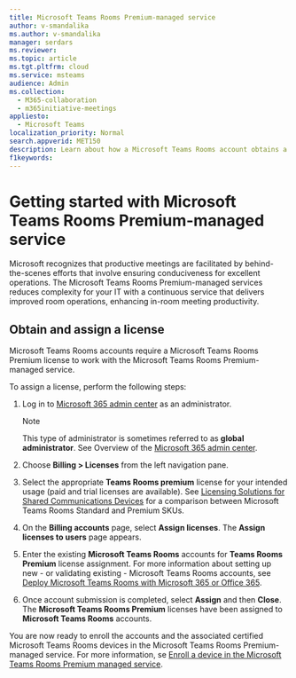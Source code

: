 ```yaml
---
title: Microsoft Teams Rooms Premium-managed service
author: v-smandalika
ms.author: v-smandalika
manager: serdars
ms.reviewer:  
ms.topic: article
ms.tgt.pltfrm: cloud
ms.service: msteams
audience: Admin
ms.collection: 
  - M365-collaboration
  - m365initiative-meetings
appliesto: 
  - Microsoft Teams
localization_priority: Normal
search.appverid: MET150
description: Learn about how a Microsoft Teams Rooms account obtains a license to access the Microsoft Teams Rooms premium-managed service.
f1keywords: 
---
```


# Getting started with Microsoft Teams Rooms Premium-managed service

Microsoft recognizes that productive meetings are facilitated by behind-the-scenes efforts that involve ensuring conduciveness for excellent operations. The Microsoft Teams Rooms Premium-managed services reduces complexity for your IT with a continuous service that delivers improved room operations, enhancing in-room meeting productivity.

## Obtain and assign a license

Microsoft Teams Rooms accounts require a Microsoft Teams Rooms Premium license to work with the Microsoft Teams Rooms Premium-managed service.

To assign a license, perform the following steps:

1. Log in to [Microsoft 365 admin center](https://admin.microsoft.com) as an administrator.

    > [!NOTE]
    > This type of administrator is sometimes referred to as **global administrator**. See Overview of the [Microsoft 365 admin center](/microsoft-365/business-video/admin-center-overview).

2. Choose **Billing > Licenses** from the left navigation pane.
3. Select the appropriate **Teams Rooms premium** license for your intended usage (paid and trial licenses are available). See [Licensing Solutions for Shared Communications Devices](rooms-licensing.md) for a comparison between Microsoft Teams Rooms Standard and Premium SKUs.
4. On the **Billing accounts** page, select **Assign licenses**. The **Assign licenses to users** page appears.
5. Enter the existing **Microsoft Teams Rooms** accounts for **Teams Rooms Premium** license assignment. For more information about setting up new - or validating existing - Microsoft Teams Rooms accounts, see [Deploy Microsoft Teams Rooms with Microsoft 365 or Office 365](with-office-365.md).
6. Once account submission is completed, select **Assign** and then **Close**. The **Microsoft Teams Rooms Premium** licenses have been assigned to **Microsoft Teams Rooms** accounts.

You are now ready to enroll the accounts and the associated certified Microsoft Teams Rooms devices in the Microsoft Teams Rooms Premium-managed service. For more information, se [Enroll a device in the Microsoft Teams Rooms Premium managed service](enrolling-mtrp-managed-service.md).
